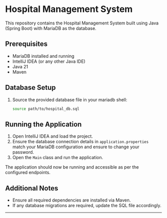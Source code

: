# Hospital Management System

This repository contains the Hospital Management System built using Java (Spring Boot) with MariaDB as the database.

## Prerequisites

- MariaDB installed and running
- IntelliJ IDEA (or any other Java IDE)
- Java 21
- Maven

## Database Setup
1. Source the provided database file in your mariadb shell:
   ```sh
   source path/to/hospital_db.sql
   ```

## Running the Application

1. Open IntelliJ IDEA and load the project.
2. Ensure the database connection details in `application.properties` match your MariaDB configuration and ensure to change your password.
3. Open the `Main` class and run the application.

The application should now be running and accessible as per the configured endpoints.

## Additional Notes

- Ensure all required dependencies are installed via Maven.
- If any database migrations are required, update the SQL file accordingly.

---
